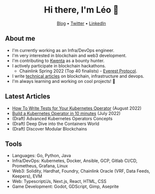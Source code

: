 <h1 align="center">Hi there, I'm Léo 👋</h2>
<p align="center">
  <a href="https://medium.com/@leovct">Blog</a> •
  <a href="https://twitter.com/leoovct">Twitter</a> •
  <a href="https://www.linkedin.com/in/vincentleo/">LinkedIn</a>
</p>

## About me
- I'm currently working as an Infra/DevOps engineer.
- I'm very interested in blockchain and web3 development.
- I'm contributing to [Kwenta](https://kwenta.io/) as a bounty hunter.
- I actively participate in blockchain hackathons.
  - Chainlink Spring 2022 (Top 40 finalists) - [Everest Protocol](https://github.com/Everest-Option-Exchange-Team).
- I write [technical articles](https://medium.com/@leovct) on blockchain, infrastructure and devops.
- I'm always learning and working on cool projects! 🌱

## Latest Articles
- [How To Write Tests for Your Kubernetes Operator](https://medium.com/better-programming/write-tests-for-your-kubernetes-operator-d3d6a9530840) (August 2022)
- [Build a Kubernetes Operator in 10 minutes](https://betterprogramming.pub/build-a-kubernetes-operator-in-10-minutes-11eec1492d30) (July 2022)
- (Draft) Advanced Kubernetes Operators Concepts
- (Draft) Deep Dive into the Containers World
- (Draft) Discover Modular Blockchains

## Tools
- Languages: Go, Python, Java
- Infra/DevOps: Kubernetes, Docker, Ansible, GCP, Gitlab CI/CD, Prometheus, Grafana, Linux
- Web3: Solidity, Hardhat, Foundry, Chainlink Oracle (VRF, Data Feeds, Keepers), EVM
- Web: Typescript/Js, Next.js, React, HTML, CSS
- Game Development: Godot, GDScript, Gimp, Aseprite

